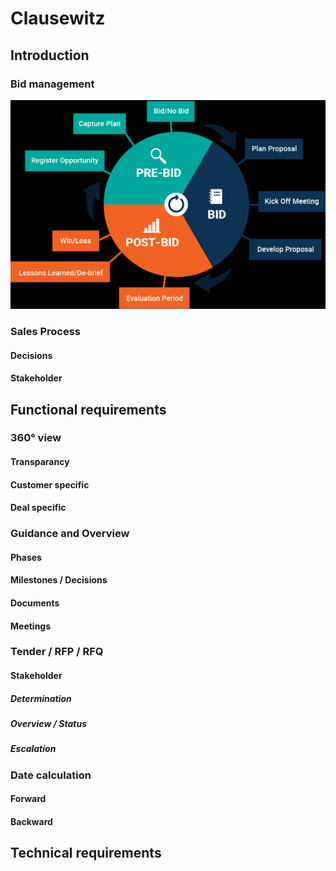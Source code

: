 ﻿# Clausewitz

## Introduction

### Bid management
![Bid Process](bid_process.png)

### Sales Process
#### Decisions
#### Stakeholder


## Functional requirements

### 360° view
#### Transparancy
#### Customer specific
#### Deal specific

### Guidance and Overview
#### Phases
#### Milestones / Decisions
#### Documents
#### Meetings

### Tender / RFP / RFQ
#### Stakeholder
##### Determination
##### Overview / Status
##### Escalation
### Date calculation
#### Forward
#### Backward


## Technical requirements